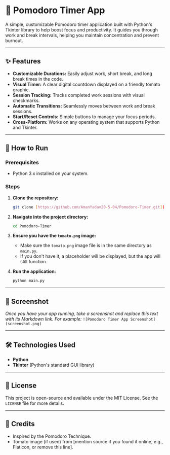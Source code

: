 # 🍅 Pomodoro Timer App

A simple, customizable Pomodoro timer application built with Python's Tkinter library to help boost focus and productivity. It guides you through work and break intervals, helping you maintain concentration and prevent burnout.

---

## ✨ Features

* **Customizable Durations:** Easily adjust work, short break, and long break times in the code.
* **Visual Timer:** A clear digital countdown displayed on a friendly tomato graphic.
* **Session Tracking:** Tracks completed work sessions with visual checkmarks.
* **Automatic Transitions:** Seamlessly moves between work and break sessions.
* **Start/Reset Controls:** Simple buttons to manage your focus periods.
* **Cross-Platform:** Works on any operating system that supports Python and Tkinter.

---

## 🚀 How to Run

### Prerequisites

* Python 3.x installed on your system.

### Steps

1.  **Clone the repository:**
    ```bash
    git clone [https://github.com/AmanYadav20-5-04/Pomodoro-Timer.git](https://github.com/AmanYadav20-5-04/Pomodoro-Timer.git)
    ```

2.  **Navigate into the project directory:**
    ```bash
    cd Pomodoro-Timer
    ```

3.  **Ensure you have the `tomato.png` image:**
    * Make sure the `tomato.png` image file is in the same directory as `main.py`.
    * If you don't have it, a placeholder will be displayed, but the app will still function.

4.  **Run the application:**
    ```bash
    python main.py
    ```

---

## 📸 Screenshot

_Once you have your app running, take a screenshot and replace this text with its Markdown link. For example:_
`![Pomodoro Timer App Screenshot](screenshot.png)`

---

## 🛠️ Technologies Used

* **Python**
* **Tkinter** (Python's standard GUI library)

---

## 📄 License

This project is open-source and available under the MIT License. See the `LICENSE` file for more details.

---

## 🙏 Credits

* Inspired by the Pomodoro Technique.
* Tomato image (if used) from [mention source if you found it online, e.g., Flaticon, or remove this line].
